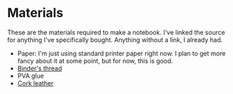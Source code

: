 # Materials

These are the materials required to make a notebook. I've linked the source for anything I've specifically bought. Anything without a link, I already had.

- Paper: I'm just using standard printer paper right now. I plan to get more fancy about it at some point, but for now, this is good.
- [Binder's thread](https://www.modulor.de/en/linen-binder-s-thread-th-0-42mm-type-30-3-150m-black.html)
- PVA glue
- [Cork leather](https://cork-shop.com/Korkleder-Korkstoff-vegan-Leder-naehen-basteln-kreativ-viele-Designs-und-Abmessungen-Acacia-35x25cm_1)
